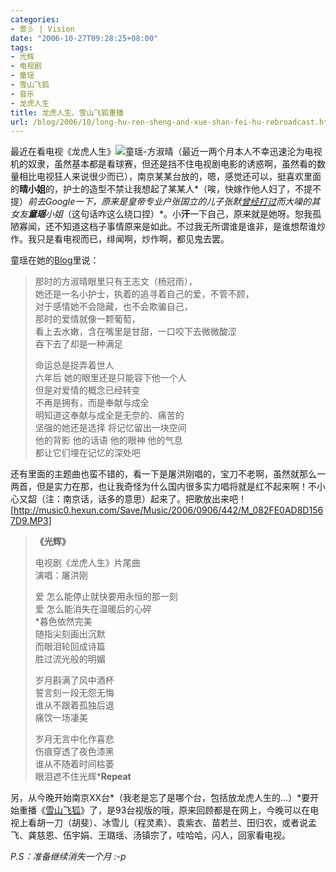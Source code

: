 ```yaml
---
categories:
- 景彡 | Vision
date: "2006-10-27T09:28:25+08:00"
tags:
- 光辉
- 电视剧
- 童瑶
- 雪山飞狐
- 音乐
- 龙虎人生
title: 龙虎人生、雪山飞狐重播
url: /blog/2006/10/long-hu-ren-sheng-and-xue-shan-fei-hu-rebroadcast.html
---
```

最近在看电视《龙虎人生》<span class="right">![童瑶-方淑晴](/images/posts/tongyao.jpg "童瑶-方淑晴")</span>（最近一两个月本人不幸迅速沦为电视机的奴隶，虽然基本都是看球赛，但还是挡不住电视剧电影的诱惑啊，虽然看的数量相比电视狂人来说很少而已），南京某某台放的，嗯，感觉还可以，挺喜欢里面的**晴小姐**的，护士的造型不禁让我想起了某某人*（唉，快嫁作他人妇了，不提不提）*前去Google一下，原来是皇帝专业户张国立的儿子张默[曾经打过][1]而大噪的其女友**童瑶**小姐*（这句话咋这么绕口捏）*。小**汗**一下自己，原来就是她呀。恕我孤陋寡闻，还不知道这档子事情原来是如此。不过我无所谓谁是谁非，是谁想帮谁炒作。我只是看电视而已，绯闻啊，炒作啊，都见鬼去罢。
<!--more-->

童瑶在她的[Blog][2]里说：

> 那时的方淑晴眼里只有王志文（杨冠雨），  
> 她还是一名小护士，执着的追寻着自己的爱，不管不顾，  
> 对于感情她不会隐藏，也不会欺骗自己，  
> 那时的爱情就像一颗葡萄，  
> 看上去水嫩，含在嘴里是甘甜，一口咬下去微微酸涩  
> 吞下去了却是一种满足
> 
> 命运总是捉弄着世人  
> 六年后 她的眼里还是只能容下他一个人  
> 但是对爱情的概念已经转变  
> 不再是拥有，而是奉献与成全  
> 明知道这奉献与成全是无奈的、痛苦的  
> 坚强的她还是选择 将记忆留出一块空间  
> 他的背影 他的话语 他的眼神 他的气息  
> 都让它们埋在记忆的深处吧

还有里面的主题曲也蛮不错的，看一下是屠洪刚唱的，宝刀不老啊，虽然就那么一两首，但是实力在那，也让我奇怪为什么国内很多实力唱将就是红不起来啊！不小心又韶（注：南京话，话多的意思）起来了。把歌放出来吧！  
[http://music0.hexun.com/Save/Music/2006/0906/442/M_082FE0AD8D1567D9.MP3]

> **《光辉》**
> 
> 电视剧《龙虎人生》片尾曲  
> 演唱：屠洪刚
> 
> 爱 怎么能停止就快要用永恒的那一刻  
> 爱 怎么能消失在温暖后的心碎  
> *暮色依然完美  
> 随指尖刻画出沉默  
> 而眼泪轮回成诗篇  
> 胜过流光般的明媚
> 
> 岁月斟满了风中酒杯  
> 誓言刻一段无怨无悔  
> 谁从不跟着孤独后退  
> 痛饮一场凄美
> 
> 岁月无言中化作喜悲  
> 伤痕穿透了夜色漆黑  
> 谁从不随着时间枯萎  
> 眼泪遮不住光辉***Repeat**

另，从今晚开始南京XX台*（我老是忘了是哪个台，包括放龙虎人生的&#8230;）*要开始重播《[雪山飞狐][3]》了，是93台视版的哦，原来回顾都是在网上，今晚可以在电视上看胡一刀（胡斐）、冰雪儿（程灵素）、袁紫衣、苗若兰、田归农，或者说孟飞、龚慈恩、伍宇娟、王璐瑶、汤镇宗了，哇哈哈，闪人，回家看电视。

*P.S：准备继续消失一个月 :-p*

 [1]: http://ent.sina.com.cn/f/zglezdr/index.shtml "张默打人事件_影音娱乐_新浪网"
 [2]: http://blog.sina.com.cn/m/tongyao "童瑶的BLOG&童瑶&新浪BLOG"
 [3]: https://zhu8.net/blog/2004/10/xue-shan-fei-hu-gong-ci-en.html "《雪山飞狐》孟飞`龚慈恩`伍宇娟"